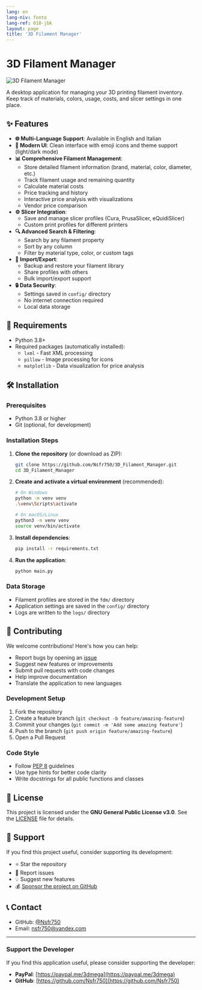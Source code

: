 ```yaml
---
lang: en
lang-niv: fonto
lang-ref: 010-jbk
layout: page
title: '3D Filament Manager'
---
```



# 3D Filament Manager

![3D Filament Manager](assets/logo.png)

A desktop application for managing your 3D printing filament inventory. Keep track of materials, colors, usage, costs, and slicer settings in one place.

## ✨ Features

* **🌐 Multi-Language Support**: Available in English and Italian
* **🎨 Modern UI**: Clean interface with emoji icons and theme support (light/dark mode)
* **📊 Comprehensive Filament Management**:
  * Store detailed filament information (brand, material, color, diameter, etc.)
  * Track filament usage and remaining quantity
  * Calculate material costs
  * Price tracking and history
  * Interactive price analysis with visualizations
  * Vendor price comparison
* **⚙️ Slicer Integration**:
  * Save and manage slicer profiles (Cura, PrusaSlicer, eQuidiSlicer)
  * Custom print profiles for different printers
* **🔍 Advanced Search & Filtering**:
  * Search by any filament property
  * Sort by any column
  * Filter by material type, color, or custom tags
* **📂 Import/Export**:
  * Backup and restore your filament library
  * Share profiles with others
  * Bulk import/export support
* **🔒 Data Security**:
  * Settings saved in `config/` directory
  * No internet connection required
  * Local data storage

## 🚀 Requirements

* Python 3.8+
* Required packages (automatically installed):
  * `lxml` - Fast XML processing
  * `pillow` - Image processing for icons
  * `matplotlib` - Data visualization for price analysis

## 🛠️ Installation

### Prerequisites

* Python 3.8 or higher
* Git (optional, for development)

### Installation Steps

1. **Clone the repository** (or download as ZIP):

   ```bash
   git clone https://github.com/Nsfr750/3D_Filament_Manager.git
   cd 3D_Filament_Manager
   ```

2. **Create and activate a virtual environment** (recommended):

   ```bash
   # On Windows
   python -m venv venv
   .\venv\Scripts\activate
   
   # On macOS/Linux
   python3 -m venv venv
   source venv/bin/activate
   ```

3. **Install dependencies**:

   ```bash
   pip install -r requirements.txt
   ```

4. **Run the application**:

   ```bash
   python main.py
   ```

### Data Storage

* Filament profiles are stored in the `fdm/` directory
* Application settings are saved in the `config/` directory
* Logs are written to the `logs/` directory

## 🤝 Contributing

We welcome contributions! Here's how you can help:

* Report bugs by opening an [issue](https://github.com/Nsfr750/3D_Filament_Manager/issues)
* Suggest new features or improvements
* Submit pull requests with code changes
* Help improve documentation
* Translate the application to new languages

### Development Setup

1. Fork the repository
2. Create a feature branch (`git checkout -b feature/amazing-feature`)
3. Commit your changes (`git commit -m 'Add some amazing feature'`)
4. Push to the branch (`git push origin feature/amazing-feature`)
5. Open a Pull Request

### Code Style

* Follow [PEP 8](https://www.python.org/dev/peps/pep-0008/) guidelines
* Use type hints for better code clarity
* Write docstrings for all public functions and classes

## 📜 License

This project is licensed under the **GNU General Public License v3.0**. See the [LICENSE](LICENSE) file for details.

## 🙏 Support

If you find this project useful, consider supporting its development:

* ⭐ Star the repository
* 🐛 Report issues
* 💡 Suggest new features
* 💰 [Sponsor the project on GitHub](https://github.com/sponsors/Nsfr750)

## 📞 Contact

* GitHub: [@Nsfr750](https://github.com/Nsfr750)
* Email: nsfr750@yandex.com

---

### Support the Developer

If you find this application useful, please consider supporting the developer:

* **PayPal**: [https://paypal.me/3dmega](https://paypal.me/3dmega)
* **GitHub**: [https://github.com/Nsfr750](https://github.com/Nsfr750)
